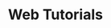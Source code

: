 ---
layout: tutorials
uid: tut
title: Web Tutorials
description: Tutorials, welche die grundlegenden Prinzipien des Webs behandeln.
permalink: /de/tutorials/

p-1: Diese Reihe von Tutorials soll einen Überblick darüber geben, was passiert, wenn der Browser verwendet wird, um eine Website zu besuchen. Sie sollen dabei helfen, Web-Technologien besser zu verstehen und schätzen zu lernen. 

p-2-tutorials: 
- <a href="/de/tutorials/url-aufrufen">Eine URL mit dem Browser aufrufen</a>
- <a href="/de/tutorials/html-css-javascript">HTML, CSS, JavaScript - Die Frontend-Bausteine</a>
- Cookies (kommt später)
- HTTPS (kommt später)
- Die Backend-Bausteine (kommt später)

p-3: Ein besseres Verständnis der grundlegenden Prinzipien, wenn auch auf sehr abstrakter Ebene, erleichtert die Arbeit in Web-Projekten und das Gespräch mit Web-Entwicklern. Die Tutorials vermeiden es, sich in Details zu verlieren. Während sie ermutigen, sich der Komplexität der Dinge bewusst zu werden, ermutigen sie auch, die Details zu ignorieren. 

p-4: Da Sie einen <b>Browser</b> verwenden, um diese Seite zu lesen, wird davon ausgegangen, dass Sie wissen, was ein Browser und was eine <b>URL</b> ist. Es wird ebenfalls davon ausgegangen, dass Sie wissen, dass ein <b>Server</b> ein Computer ist auf dem eine Software läuft, um über ein Netzwerk (z.B. das Internet) mit anderen Computern zu kommunizieren. 

image-1: tutorials.png
---